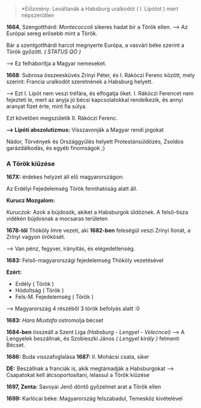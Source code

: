 	
> *Előzmény: Leváltanák a Habsburg uralkodót ( I. Lipótot ) mert népszerűtlen


**1664**, Szengotthárd: *Montecoccoli* sikeres hadat bír a Török ellen.
--> Az Európai sereg erősebb mint a Török.

Bár a szentgotthárdi harcot megnyerte Európa, a vasvári béke szerint a Török győzött. *( STATUS QO )*

--> Ez felháborítja a Magyar nemeseket.

**1668**: Subrosa összeesküvés Zrínyi Péter, és I. Rákóczi Ferenc között, mely szerint:
Francia uralkodót szeretnének a Habsburg helyett. 

--> Ezt I. Lipót nem veszi tréfára, és elfogatja őket. I. Rákóczi Ferencet nem fejezteti le, mert az anyja jó bécsi kapcsolatokkal rendelkezik, és annyi aranyat fizet érte, mint fia súlya.

Ezt követően megszületik II. Rákóczi Ferenc.

**--> Lipóti abszolutizmus:**
Visszavonják a Magyar rendi jogokat 

Nádor, Törvények és Országgyűlés helyett Protestánsüldözés, Zsoldos garázdálkodás, és egyéb finomságok ;)



### A Török kiűzése

**167X:** érdekes helyzet áll elő magyarországon:

Az Erdélyi Fejedelemség Török fennhatóság alatt áll.



**Kurucz Mozgalom:**

*Kuruczok:* Azok a bújdosók, akiket a Habsburgok üldöznek. A felső-tisza vidékén bújdosnak a mocsaras területen

**1678-től** Thököly Imre vezeti, aki
**1682-ben** feleségül veszi Zrínyi Ilonát, a Zrínyi vagyon örökösét.

--> Van pénz, fegyver, irányítás, és elégedetlenség.

**1683:** Felső-magyarországi fejedelemség Thököly vezetésével


**Ezért:**
- Erdély ( Török )
- Hódoltság ( Török )
- Fels-M. Fejedelemség ( Török )

--> Magyarország 4 részéből 3 török befolyás alatt :0


**1683:** *Hara Mustafa* ostromolja bécset

**1684-ben** összeáll a Szent Liga *(Habsburg - Lengyel - Velecncei)*
--> A Lengyelek beszállnak, és Szobieszki János *( Lengyel király )* felmenti Bécset.

**1686:** Buda visszafoglalása
**1687:** II. Mohácsi csata, siker

**DE:** Beszállnak a franciák is, akik megtámadják a Habsburgokat
--> Csapatokat kell átcsoportosítani, lelassul a Török kiűzése

**1697, Zenta:** Savoyai Jenő döntő győzelmet arat a Török ellen

**1699:** Karlócai béke: Magyarország felszabadul, Temesköz kivételével

